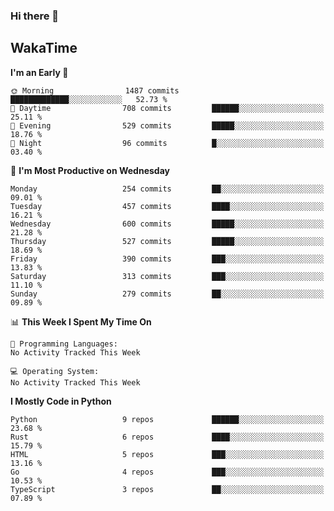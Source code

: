 ### Hi there 👋


## WakaTime
<!--START_SECTION:waka-->
**I'm an Early 🐤** 

```text
🌞 Morning                1487 commits        █████████████░░░░░░░░░░░░   52.73 % 
🌆 Daytime                708 commits         ██████░░░░░░░░░░░░░░░░░░░   25.11 % 
🌃 Evening                529 commits         █████░░░░░░░░░░░░░░░░░░░░   18.76 % 
🌙 Night                  96 commits          █░░░░░░░░░░░░░░░░░░░░░░░░   03.40 % 
```
📅 **I'm Most Productive on Wednesday** 

```text
Monday                   254 commits         ██░░░░░░░░░░░░░░░░░░░░░░░   09.01 % 
Tuesday                  457 commits         ████░░░░░░░░░░░░░░░░░░░░░   16.21 % 
Wednesday                600 commits         █████░░░░░░░░░░░░░░░░░░░░   21.28 % 
Thursday                 527 commits         █████░░░░░░░░░░░░░░░░░░░░   18.69 % 
Friday                   390 commits         ███░░░░░░░░░░░░░░░░░░░░░░   13.83 % 
Saturday                 313 commits         ███░░░░░░░░░░░░░░░░░░░░░░   11.10 % 
Sunday                   279 commits         ██░░░░░░░░░░░░░░░░░░░░░░░   09.89 % 
```


📊 **This Week I Spent My Time On** 

```text
💬 Programming Languages: 
No Activity Tracked This Week

💻 Operating System: 
No Activity Tracked This Week
```

**I Mostly Code in Python** 

```text
Python                   9 repos             ██████░░░░░░░░░░░░░░░░░░░   23.68 % 
Rust                     6 repos             ████░░░░░░░░░░░░░░░░░░░░░   15.79 % 
HTML                     5 repos             ███░░░░░░░░░░░░░░░░░░░░░░   13.16 % 
Go                       4 repos             ███░░░░░░░░░░░░░░░░░░░░░░   10.53 % 
TypeScript               3 repos             ██░░░░░░░░░░░░░░░░░░░░░░░   07.89 % 
```




<!--END_SECTION:waka-->
